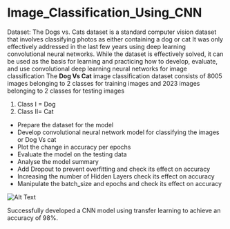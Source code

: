 # Image_Classification_Using_CNN
Dataset: The Dogs vs. Cats dataset is a standard computer vision dataset that involves classifying photos as either containing a dog or cat
It was only effectively addressed in the last few years using deep learning convolutional neural networks. While the dataset is effectively solved, it can be used as the basis for learning and practicing how to develop, evaluate, and use convolutional deep learning neural networks for image classification
The **Dog Vs Cat** image classification dataset consists of 8005 images belonging to 2 classes for training images and 2023 images belonging to 2 classes for testing images 


1.   Class I = Dog
2.   Class II= Cat

* Prepare the dataset for the model
* Develop convolutional neural network model for classifying the images or Dog Vs cat
* Plot the change in accuracy per epochs
* Evaluate the model on the testing data
* Analyse the model summary
* Add Dropout to prevent overfitting and check its effect on accuracy
* Increasing the number of Hidden Layers check its effect on accuracy
* Manipulate the batch_size and epochs and check its effect on accuracy

![Alt Text](https://camo.githubusercontent.com/f0fe57a3540c293e21dcadff0cf5dedf3aaaea16509613822ee713fd40228a91/68747470733a2f2f6d69726f2e6d656469756d2e636f6d2f6d61782f313833382f312a6f4233533579484868766f75674a6b50587563386f672e676966)




Successfully developed a CNN model using transfer learning to achieve an accuracy of 98%.
